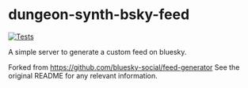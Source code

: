 # dungeon-synth-bsky-feed
[![Tests](https://github.com/maximesimoncelli/dungeon-synth-bsky-feed/actions/workflows/ci.yml/badge.svg)](https://github.com/maximesimoncelli/dungeon-synth-bsky-feed/actions/workflows/ci.yml)

A simple server to generate a custom feed on bluesky.

Forked from https://github.com/bluesky-social/feed-generator
See the original README for any relevant information.
